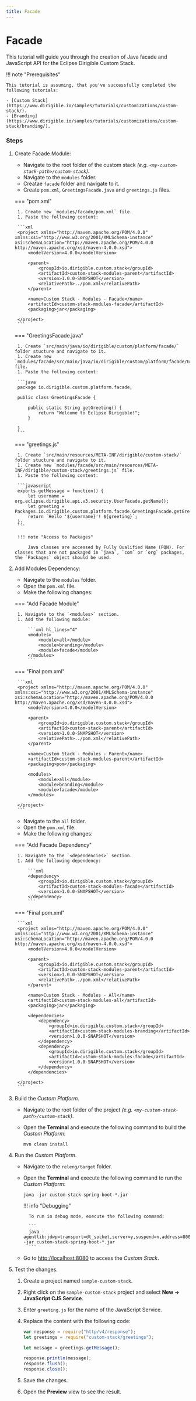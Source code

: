 ```yaml
---
title: Facade
---
```


Facade
===

This tutorial will guide you through the creation of Java facade and JavaScript API for the Eclipse Dirigible Custom Stack.

!!! note "Prerequisites"

	This tutorial is assuming, that you've successfully completed the following tutorials:

	- [Custom Stack](https://www.dirigible.io/samples/tutorials/customizations/custom-stack/).
	- [Branding](https://www.dirigible.io/samples/tutorials/customizations/custom-stack/branding/).

### Steps

1. Create Facade Module:

	- Navigate to the root folder of the custom stack _(e.g. `<my-custom-stack-path>/custom-stack`)_.
	- Navigate to the `modules` folder.
	- Creatae `facade` folder and navigate to it.
	- Create `pom.xml`, `GreetingsFacade.java` and `greetings.js` files.

	=== "pom.xml"

	    1. Create new `modules/facade/pom.xml` file.
		1. Paste the following content:

    	```xml
    	<project xmlns="http://maven.apache.org/POM/4.0.0" xmlns:xsi="http://www.w3.org/2001/XMLSchema-instance" xsi:schemaLocation="http://maven.apache.org/POM/4.0.0 http://maven.apache.org/xsd/maven-4.0.0.xsd">
    		<modelVersion>4.0.0</modelVersion>

    		<parent>
    			<groupId>io.dirigible.custom.stack</groupId>
    			<artifactId>custom-stack-modules-parent</artifactId>
    			<version>1.0.0-SNAPSHOT</version>
    			<relativePath>../pom.xml</relativePath>
    		</parent>

    		<name>Custom Stack - Modules - Facade</name>
    		<artifactId>custom-stack-modules-facade</artifactId>
    		<packaging>jar</packaging>

    	</project>
    	```

    === "GreetingsFacade.java"

	    1. Create `src/main/java/io/dirigible/custom/platform/facade/` folder stucture and navigate to it.
		1. Create new `modules/facade/src/main/java/io/dirigible/custom/platform/facade/GreetingsFacade.java` file.
		1. Paste the following content:

		```java
		package io.dirigible.custom.platform.facade;

		public class GreetingsFacade {

		    public static String getGreeting() {
		        return "Welcome to Eclipse Dirigible!";
		    }

		}
		```

    === "greetings.js"

	    1. Create `src/main/resources/META-INF/dirigible/custom-stack/` folder stucture and navigate to it.
		1. Create new `modules/facade/src/main/resources/META-INF/dirigible/custom-stack/greetings.js` file.
		1. Paste the following content:

		```javascript
		exports.getMessage = function() {
		    let username = org.eclipse.dirigible.api.v3.security.UserFacade.getName();
		    let greeting = Packages.io.dirigible.custom.platform.facade.GreetingsFacade.getGreeting();
		    return `Hello '${username}'! ${greeting}`;
		};
		```

		!!! note "Access to Packages"
		    
			Java classes are accessed by Fully Qualified Name (FQN). For classes that are not packaged in `java`, `com` or `org` packages, the `Packages` object should be used.

1. Add Modules Dependency:

    - Navigate to the `modules` folder.
	- Open the `pom.xml` file.
	- Make the following changes:

    === "Add Facade Module"

        1. Navigate to the `<modules>` section.
    	1. Add the following module:

    	    ```xml hl_lines="4"
			<modules>
    			<module>all</module>
				<module>branding</module>
				<module>facade</module>
			</modules>
    		```

    === "Final pom.xml"

    	```xml
    	<project xmlns="http://maven.apache.org/POM/4.0.0" xmlns:xsi="http://www.w3.org/2001/XMLSchema-instance" xsi:schemaLocation="http://maven.apache.org/POM/4.0.0 http://maven.apache.org/xsd/maven-4.0.0.xsd">
    		<modelVersion>4.0.0</modelVersion>

    		<parent>
    			<groupId>io.dirigible.custom.stack</groupId>
    			<artifactId>custom-stack-parent</artifactId>
    			<version>1.0.0-SNAPSHOT</version>
    			<relativePath>../pom.xml</relativePath>
    		</parent>

    		<name>Custom Stack - Modules - Parent</name>
    		<artifactId>custom-stack-modules-parent</artifactId>
    		<packaging>pom</packaging>

    		<modules>
    			<module>all</module>
    			<module>branding</module>
    			<module>facade</module>
    		</modules>

    	</project>
    	```

    - Navigate to the `all` folder.
	- Open the `pom.xml` file.
	- Make the following changes:

    === "Add Facade Dependency"

        1. Navigate to the `<dependencies>` section.
    	1. Add the following dependency:

    	    ```xml
			<dependency>
				<groupId>io.dirigible.custom.stack</groupId>
				<artifactId>custom-stack-modules-facade</artifactId>
				<version>1.0.0-SNAPSHOT</version>
			</dependency>
    		```

    === "Final pom.xml"

    	```xml
    	<project xmlns="http://maven.apache.org/POM/4.0.0" xmlns:xsi="http://www.w3.org/2001/XMLSchema-instance" xsi:schemaLocation="http://maven.apache.org/POM/4.0.0 http://maven.apache.org/xsd/maven-4.0.0.xsd">
    		<modelVersion>4.0.0</modelVersion>

    		<parent>
    			<groupId>io.dirigible.custom.stack</groupId>
    			<artifactId>custom-stack-modules-parent</artifactId>
    			<version>1.0.0-SNAPSHOT</version>
    			<relativePath>../pom.xml</relativePath>
    		</parent>

    		<name>Custom Stack - Modules - All</name>
    		<artifactId>custom-stack-modules-all</artifactId>
    		<packaging>jar</packaging>

    		<dependencies>
    			<dependency>
    				<groupId>io.dirigible.custom.stack</groupId>
    				<artifactId>custom-stack-modules-branding</artifactId>
    				<version>1.0.0-SNAPSHOT</version>
    			</dependency>
    			<dependency>
    				<groupId>io.dirigible.custom.stack</groupId>
    				<artifactId>custom-stack-modules-facade</artifactId>
    				<version>1.0.0-SNAPSHOT</version>
    			</dependency>
    		</dependencies>

    	</project>
    	```

1. Build the _Custom Platform_.

    - Navigate to the root folder of the project _(e.g. `<my-custom-stack-path>/custom-stack`)_.
	- Open the **Terminal** and execute the following command to build the _Custom Platform_:

	    ```
		mvn clean install
		```

1. Run the _Custom Platform_.

    - Navigate to the `releng/target` folder.
	- Open the **Terminal** and execute the following command to run the _Custom Platform_:

	    ```
		java -jar custom-stack-spring-boot-*.jar
		```

		!!! info "Debugging"

			To run in debug mode, execute the following command:

			```
			java -agentlib:jdwp=transport=dt_socket,server=y,suspend=n,address=8000 -jar custom-stack-spring-boot-*.jar
			```

	- Go to [http://localhost:8080](http://localhost:8080/) to access the _Custom Stack_.

1. Test the changes.

    1. Create a project named `sample-custom-stack`.
	1. Right click on the `sample-custom-stack` project and select **New &#8594; JavaScript CJS Service**.
	1. Enter `greeting.js` for the name of the JavaScript Service.
	1. Replace the content with the following code:

		```javascript
		var response = require("http/v4/response");
		let greetings = require("custom-stack/greetings");

		let message = greetings.getMessage();

		response.println(message);
		response.flush();
		response.close();
		```

	1. Save the changes.
	1. Open the **Preview** view to see the result.
